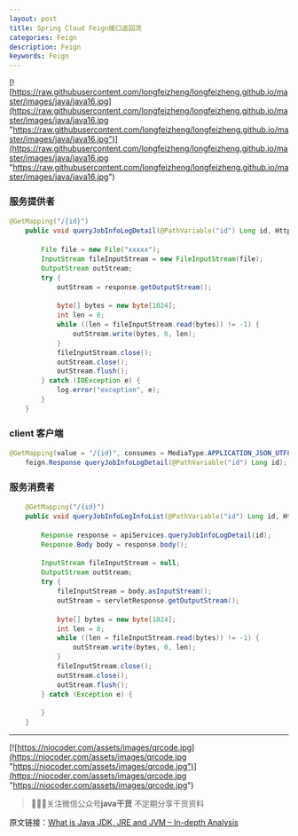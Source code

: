 ```yaml
---
layout: post
title: Spring Cloud Feign接口返回流
categories: Feign
description: Feign
keywords: Feign
---
```


[![https://raw.githubusercontent.com/longfeizheng/longfeizheng.github.io/master/images/java/java16.jpg](https://raw.githubusercontent.com/longfeizheng/longfeizheng.github.io/master/images/java/java16.jpg "https://raw.githubusercontent.com/longfeizheng/longfeizheng.github.io/master/images/java/java16.jpg")](https://raw.githubusercontent.com/longfeizheng/longfeizheng.github.io/master/images/java/java16.jpg "https://raw.githubusercontent.com/longfeizheng/longfeizheng.github.io/master/images/java/java16.jpg")


### 服务提供者

```java
@GetMapping("/{id}")
    public void queryJobInfoLogDetail(@PathVariable("id") Long id, HttpServletResponse response) {

        File file = new File("xxxxx");
        InputStream fileInputStream = new FileInputStream(file);
        OutputStream outStream;
        try {
            outStream = response.getOutputStream();

            byte[] bytes = new byte[1024];
            int len = 0;
            while ((len = fileInputStream.read(bytes)) != -1) {
                outStream.write(bytes, 0, len);
            }
            fileInputStream.close();
            outStream.close();
            outStream.flush();
        } catch (IOException e) {
            log.error("exception", e);
        }
    }
```

### client 客户端

```java
@GetMapping(value = "/{id}", consumes = MediaType.APPLICATION_JSON_UTF8_VALUE)
    feign.Response queryJobInfoLogDetail(@PathVariable("id") Long id);
```

### 服务消费者

```java
    @GetMapping("/{id}")
    public void queryJobInfoLogInfoList(@PathVariable("id") Long id, HttpServletResponse servletResponse) {

        Response response = apiServices.queryJobInfoLogDetail(id);
        Response.Body body = response.body();

        InputStream fileInputStream = null;
        OutputStream outStream;
        try {
            fileInputStream = body.asInputStream();
            outStream = servletResponse.getOutputStream();

            byte[] bytes = new byte[1024];
            int len = 0;
            while ((len = fileInputStream.read(bytes)) != -1) {
                outStream.write(bytes, 0, len);
            }
            fileInputStream.close();
            outStream.close();
            outStream.flush();
        } catch (Exception e) {

        }
    }
```
---
[![https://niocoder.com/assets/images/qrcode.jpg](https://niocoder.com/assets/images/qrcode.jpg "https://niocoder.com/assets/images/qrcode.jpg")](https://niocoder.com/assets/images/qrcode.jpg "https://niocoder.com/assets/images/qrcode.jpg")



> 🙂🙂🙂关注微信公众号**java干货**
不定期分享干货资料


原文链接：[What is Java JDK, JRE and JVM – In-depth Analysis](https://howtodoinjava.com/java/basics/jdk-jre-jvm/#interview-questions)
